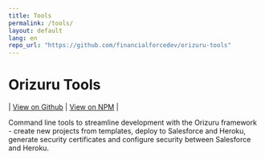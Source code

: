 ```yaml
---
title: Tools
permalink: /tools/
layout: default
lang: en
repo_url: "https://github.com/financialforcedev/orizuru-tools"
---
```


# Orizuru Tools
| [View on Github](https://github.com/financialforcedev/orizuru-tools) | [View on NPM](https://www.npmjs.com/package/@financialforcedev/orizuru-tools) |

Command line tools to streamline development with the Orizuru framework - create new projects from templates, deploy to Salesforce and Heroku, generate security certificates and configure security between Salesforce and Heroku.
